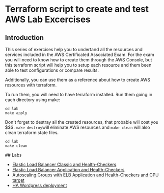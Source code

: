 # Terraform script to create and test AWS Lab Excercises

## Introduction

This series of exercises help you to undertand all the resources and services included in the AWS Certificated Associated Exam. For the exam you will need to know how to create them through the AWS Console, but this terraform script will help you to setup each resource and them been able to test configurations or compare results.

Additionally, you can use them as a reference about how to create AWS resources with terraform.

To run them, you will need to have terraform installed. Run them going in each directory using make:

```
cd lab
make apply
```

Don't forget to destray all the created resources, that probable will cost you $$$. ```make destroy```will eliminate AWS resources and ```make clean``` will also clean terraform state files. 

```
cd lab
make clean
```

## Labs
* [Elastic Load Balancer Classic and Health-Checkers](elb-classic-lab/)
* [Elastic Load Balancer Application and Health-Checkers](elb-alb-lab/)
* [Autoscaling Groups with ELB Application and Health-Checkers and CPU target](auto-scaling/)
* [HA Wordpress deployment](ha-wordpress/)


